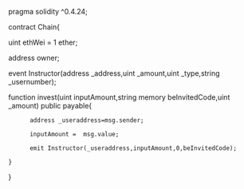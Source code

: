 pragma solidity ^0.4.24;


contract Chain{

   uint ethWei = 1 ether;
    
   address owner;
    
   event Instructor(address _address,uint _amount,uint _type,string  _usernumber); 
    
   function invest(uint inputAmount,string memory  beInvitedCode,uint _amount) public payable{
   
          address _useraddress=msg.sender;
          
          inputAmount =  msg.value;
          
          emit Instructor(_useraddress,inputAmount,0,beInvitedCode);
         
    }

}
